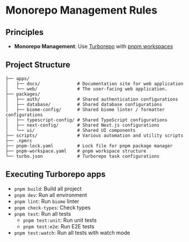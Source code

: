 # Monorepo Management Rules

## Principles

- **Monorepo Management**: Use [Turborepo](https://turborepo.com/docs) with [pnpm workspaces](https://pnpm.io/workspaces)

## Project Structure

```text
├── apps/
│   ├── docs/              # Documentation site for web application
│   └── web/               # The user-facing web application.
├── packages/
│   ├── auth/              # Shared authentication configurations
│   ├── database/          # Shared database configurations
│   ├── biome-config/      # Shared biome linter / formatter configurations
│   ├── typescript-config/ # Shared TypeScript configurations
│   ├── next-config/       # Shared Next.js configurations
│   └── ui/                # Shared UI components
├── scripts/               # Various automation and utility scripts
├── .npmrc
├── pnpm-lock.yaml         # Lock file for pnpm package manager
├── pnpm-workspace.yaml    # pnpm workspace structure
└── turbo.json             # Turborepo task configurations
```


## Executing Turborepo apps

- `pnpm build`: Build all project
- `pnpm dev`: Run all environment
- `pnpm lint`: Run `biome` linter
- `pnpm check-types`: Check types
- `pnpm test`: Run all tests
  - `pnpm test:unit`: Run unit tests
  - `pnpm test:e2e`: Run E2E tests
- `pnpm test:watch`: Run all tests with watch mode
